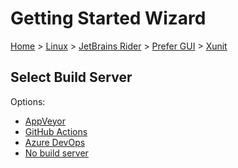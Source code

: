 <!--
GENERATED FILE - DO NOT EDIT
This file was generated by [MarkdownSnippets](https://github.com/SimonCropp/MarkdownSnippets).
Source File: /docs/mdsource/wiz/Linux_Rider_Gui_xUnit.source.md
To change this file edit the source file and then run MarkdownSnippets.
-->

# Getting Started Wizard

[Home](/docs/wiz/readme.md) > [Linux](Linux.md) > [JetBrains Rider](Linux_Rider.md) > [Prefer GUI](Linux_Rider_Gui.md) > [Xunit](Linux_Rider_Gui_Xunit.md)

## Select Build Server

Options:
 * [AppVeyor](Linux_Rider_Gui_Xunit_AppVeyor.md)
 * [GitHub Actions](Linux_Rider_Gui_Xunit_GitHubActions.md)
 * [Azure DevOps](Linux_Rider_Gui_Xunit_AzureDevOps.md)
 * [No build server](Linux_Rider_Gui_Xunit_None.md)
